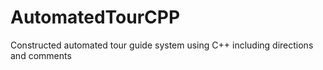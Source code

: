 # AutomatedTourCPP
Constructed automated tour guide system using C++ including directions and comments
